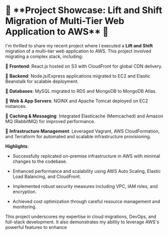 
<h1>🚀 **Project Showcase: Lift and Shift Migration of Multi-Tier Web Application to AWS** 🚀</h1>

I'm thrilled to share my recent project where I executed a **Lift and Shift** migration of a multi-tier web application to AWS. This project involved migrating a complex stack, including:

🔹 **Frontend**: React.js hosted on S3 with CloudFront for global CDN delivery.

🔹 **Backend**: Node.js/Express applications migrated to EC2 and Elastic Beanstalk for scalable deployment.

🔹 **Databases**: MySQL migrated to RDS and MongoDB to MongoDB Atlas.

🔹 **Web & App Servers**: NGINX and Apache Tomcat deployed on EC2 instances.

🔹 **Caching & Messaging**: Integrated Elasticache (Memcached) and Amazon MQ (RabbitMQ) for improved performance.

🔹 **Infrastructure Management**: Leveraged Vagrant, AWS CloudFormation, and Terraform for automated and scalable infrastructure provisioning.

**Highlights**:
- Successfully replicated on-premise infrastructure in AWS with minimal changes to the codebase.
  
- Enhanced performance and scalability using AWS Auto Scaling, Elastic Load Balancing, and CloudFront.
  
- Implemented robust security measures including VPC, IAM roles, and encryption.
  
- Achieved cost optimization through careful resource management and monitoring.


This project underscores my expertise in cloud migrations, DevOps, and full-stack development. It also demonstrates my ability to leverage AWS's powerful features to enhance

